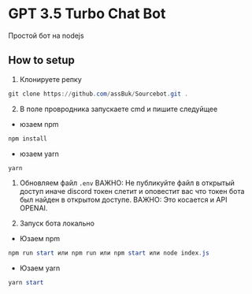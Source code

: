 # GPT 3.5 Turbo Chat Bot
Простой бот на nodejs

## How to setup

1. Клонируете репку

```powershell
git clone https://github.com/assBuk/Sourcebot.git .
```

2. В поле провродника запускаете cmd и пишите следуйщее

- юзаем npm
```powershell
npm install
```

- юзаем yarn
```powershell
yarn
```

1. Обновляем файл `.env` 
ВАЖНО: Не публикуйте файл  в открытый доступ иначе discord токен слетит и оповестит вас что токен бота был найден в открытом доступе.
ВАЖНО: Это косается и API OPENAI.

2. Запуск бота локально

- Юзаем npm
```powershell
npm run start или npm run или npm start или node index.js
```

- Юзаем yarn
```powershell
yarn start
```
